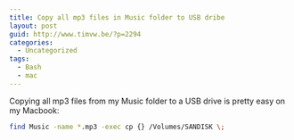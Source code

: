 ```yaml
---
title: Copy all mp3 files in Music folder to USB dribe
layout: post
guid: http://www.timvw.be/?p=2294
categories:
  - Uncategorized
tags:
  - Bash
  - mac
---
```

Copying all mp3 files from my Music folder to a USB drive is pretty easy on my Macbook:

```bash
find Music -name *.mp3 -exec cp {} /Volumes/SANDISK \;
```